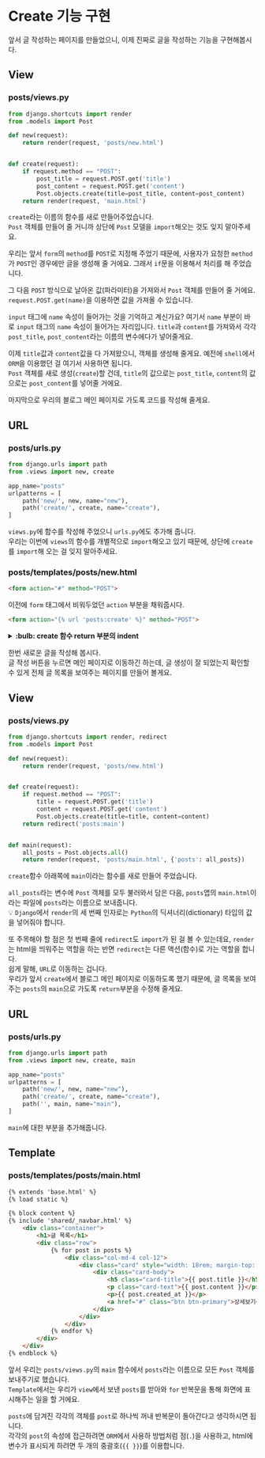 # Create 기능 구현  
앞서 글 작성하는 페이지를 만들었으니, 이제 진짜로 글을 작성하는 기능을 구현해봅시다.  

## View  
### posts/views.py  
```python
from django.shortcuts import render
from .models import Post

def new(request):
    return render(request, 'posts/new.html')


def create(request):
    if request.method == "POST":
        post_title = request.POST.get('title')
        post_content = request.POST.get('content')
        Post.objects.create(title=post_title, content=post_content)
    return render(request, 'main.html')
```
`create`라는 이름의 함수를 새로 만들어주었습니다.  
`Post` 객체를 만들어 줄 거니까 상단에 `Post` 모델을 `import`해오는 것도 잊지 말아주세요.  

우리는 앞서 `form`의 `method`를 `POST`로 지정해 주었기 때문에, 사용자가 요청한 `method`가 `POST`인 경우에만 글을 생성해 줄 거에요. 그래서 `if`문을 이용해서 처리를 해 주었습니다.  

그 다음 `POST` 방식으로 날아온 값(파라미터)을 가져와서 `Post` 객체를 만들어 줄 거에요. `request.POST.get(name)`을 이용하면 값을 가져올 수 있습니다.  

`input` 태그에 `name` 속성이 들어가는 것을 기억하고 계신가요? 여기서 `name` 부분이 바로 `input` 태그의 `name` 속성이 들어가는 자리입니다. `title`과 `content`를 가져와서 각각 `post_title`, `post_content`라는 이름의 변수에다가 넣어줄게요.  

이제 `title`값과 `content`값을 다 가져왔으니, 객체를 생성해 줄게요. 예전에 `shell`에서 `ORM`을 이용했던 걸 여기서 사용하면 됩니다.  
`Post` 객체를 새로 생성(`create`)할 건데, `title`의 값으로는 `post_title`, `content`의 값으로는 `post_content`를 넣어줄 거에요.  

마지막으로 우리의 블로그 메인 페이지로 가도록 코드를 작성해 줄게요.  

## URL  
### posts/urls.py
```python
from django.urls import path
from .views import new, create

app_name="posts"
urlpatterns = [
    path('new/', new, name="new"),
    path('create/', create, name="create"),
]
```
`views.py`에 함수를 작성해 주었으니 `urls.py`에도 추가해 줍니다.  
우리는 이번에 `views`의 함수를 개별적으로 `import`해오고 있기 때문에, 상단에 `create`를 `import`해 오는 걸 잊지 말아주세요.  

### posts/templates/posts/new.html  
```html
<form action="#" method="POST">
```
이전에 `form` 태그에서 비워두었던 `action` 부분을 채워줍시다.  
```html
<form action="{% url 'posts:create' %}" method="POST">
```

<details>
  <summary><b>:bulb: create 함수 return 부분의 indent</b></summary>  
  
  ### posts/views.py  
  `create` 함수의 코드를 보면
  ```python
  def create(request):
      if request.method == "POST":
          post_title = request.POST.get('title')
          post_content = request.POST.get('content')
          Post.objects.create(title=post_title, content=post_content)
          return render(request, 'main.html')
  ```
  가 아니라  
  ```python
  def create(request):
      if request.method == "POST":
          post_title = request.POST.get('title')
          post_content = request.POST.get('content')
          Post.objects.create(title=post_title, content=post_content)
      return render(request, 'main.html')
  ```
  로 작성을 했습니다.  

  첫 번째 방법으로 코드를 작성하게 되면, `return` 부분은 요청 방식이 `POST`일때만 실행이 됩니다.  
  따라서 우리가 `URL`을 직접 입력해 `GET` 방식으로 `localhost:8000/posts/create/`로 접근했을 때의 처리를 해 주어야 합니다.   

  두 번째 방법에서는, 사용자의 요청 방식이 `POST`가 아니라면 `return` 부분을 통해 그냥 `main.html`을 화면에 띄워주는 역할을 하게 됩니다.  
  만약 `POST` 방식의 요청이 들어온다면 `title`과 `content`를 가져와서 새로운 `Post` 객체를 만들고, `if`문을 탈출한 다음 `return`문을 통해 `main.html`로 갑니다.  

  필요에 따라 아래와 같이 코드를 작성하셔도 됩니다.  
  ```python
  def create(request):
      if request.method == "POST":
          post_title = request.POST.get('title')
          post_content = request.POST.get('content')
          Post.objects.create(title=post_title, content=post_content)
          return render(request, 'main.html')
      return render(request, 'introduction/profile.html')
  ```
  이 코드는 `POST`가 아닌 방식으로 요청이 들어오면 `introduction/profile.html`을 화면에 띄워주고, `POST` 방식으로 요청이 들어오면 `Post` 객체를 생성한 다음 `main.html`로 가는 역할을 합니다.  

  **:bulb: 참고**   
  ```python
  def create(request):
      if request.method == "POST":
          post_title = request.POST.get('title')
          post_content = request.POST.get('content')
          Post.objects.create(title=post_title, content=post_content)
          return render(request, 'main.html')
  ```
  만약 위와 같이 작성하게 되면, `URL`을 직접 입력해 `GET` 방식으로 `localhost:8000/posts/create/`로 접근했을 경우 에러가 표시됩니다.  
  `POST` 방식에 대한 `return`만이 정의되어 있기 때문입니다.  
</details>

한번 새로운 글을 작성해 봅시다.  
글 작성 버튼을 누르면 메인 페이지로 이동하긴 하는데, 글 생성이 잘 되었는지 확인할 수 있게 전체 글 목록을 보여주는 페이지를 만들어 볼게요.  

## View  
### posts/views.py  
```python
from django.shortcuts import render, redirect
from .models import Post

def new(request):
    return render(request, 'posts/new.html')


def create(request):
    if request.method == "POST":
        title = request.POST.get('title')
        content = request.POST.get('content')
        Post.objects.create(title=title, content=content)
    return redirect('posts:main')


def main(request):
    all_posts = Post.objects.all()
    return render(request, 'posts/main.html', {'posts': all_posts})
```
`create`함수 아래쪽에 `main`이라는 함수를 새로 만들어 주었습니다.  

`all_posts`라는 변수에 `Post` 객체를 모두 불러와서 담은 다음, `posts`앱의 `main.html`이라는 파일에 `posts`라는 이름으로 보내줍니다.  
:bulb: `Django`에서 `render`의 세 번째 인자로는 `Python`의 딕셔너리(dictionary) 타입의 값을 넣어줘야 합니다.  

또 주목해야 할 점은 첫 번째 줄에 `redirect`도 `import`가 된 걸 볼 수 있는데요, `render`는 html을 띄워주는 역할을 하는 반면 `redirect`는 다른 액션(함수)로 가는 역할을 합니다.  
쉽게 말해, `URL`로 이동하는 겁니다.  
우리가 앞서 `create`에서 블로그 메인 페이지로 이동하도록 했기 때문에, 글 목록을 보여주는 `posts`의 `main`으로 가도록 `return`부분을 수정해 줄게요.  

## URL  
### posts/urls.py  
```python
from django.urls import path
from .views import new, create, main

app_name="posts"
urlpatterns = [
    path('new/', new, name="new"),
    path('create/', create, name="create"),
    path('', main, name="main"),
]
```
`main`에 대한 부분을 추가해줍니다.  

## Template  
### posts/templates/posts/main.html  
```html
{% extends 'base.html' %}
{% load static %}

{% block content %}
{% include 'shared/_navbar.html' %}
    <div class="container">
        <h1>글 목록</h1>
        <div class="row">
            {% for post in posts %}
                <div class="col-md-4 col-12">
                    <div class="card" style="width: 18rem; margin-top: 20px;">
                        <div class="card-body">
                            <h5 class="card-title">{{ post.title }}</h5>
                            <p class="card-text">{{ post.content }}</p>
                            <p>{{ post.created_at }}</p>
                            <a href="#" class="btn btn-primary">상세보기</a>
                        </div>
                    </div>
                </div>
            {% endfor %}
        </div>
    </div>
{% endblock %}
```
앞서 우리는 `posts/views.py`의 `main` 함수에서 `posts`라는 이름으로 모든 `Post` 객체를 보내주기로 했습니다.  
`Template`에서는 우리가 `view`에서 보낸 `posts`를 받아와 `for` 반복문을 통해 화면에 표시해주는 일을 할 거에요.  

`posts`에 담겨진 각각의 객체를 `post`로 하나씩 꺼내 반복문이 돌아간다고 생각하시면 됩니다.  
각각의 `post`의 속성에 접근하려면 `ORM`에서 사용하 방법처럼 점(`.`)을 사용하고, html에 변수가 표시되게 하려면 두 개의 중괄호(`{{ }}`)를 이용합니다.  

